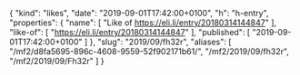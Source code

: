 {
  "kind": "likes",
  "date": "2019-09-01T17:42:00+0100",
  "h": "h-entry",
  "properties": {
    "name": [
      "Like of https://eli.li/entry/20180314144847"
    ],
    "like-of": [
      "https://eli.li/entry/20180314144847"
    ],
    "published": [
      "2019-09-01T17:42:00+0100"
    ]
  },
  "slug": "2019/09/fh32r",
  "aliases": [
    "/mf2/d8fa5695-896c-4608-9559-52f902171b61/",
    "/mf2/2019/09/fh32r",
    "/mf2/2019/09/Fh32r"
  ]
}
